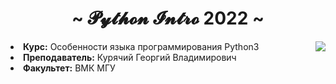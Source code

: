<body>
<h1 align="center">~ 𝓟𝔂𝓽𝓱𝓸𝓷 𝓘𝓷𝓽𝓻𝓸 2022 ~</h1>
<div>
<img src=http://uneex.ru/static/logo.png align="right">

<li> <b>Курс:</b> Особенности языка программирования Python3 </li>
<li> <b>Преподаватель:</b> Курячий Георгий Владимирович </li>
<li> <b>Факультет:</b> ВМК МГУ
</body>